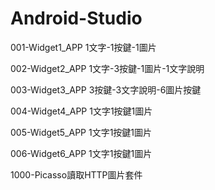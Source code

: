 # Android-Studio
001-Widget1_APP	   1文字-1按鍵-1圖片

002-Widget2_APP	   1文字-3按鍵-1圖片-1文字說明

003-Widget3_APP	   3按鍵-3文字說明-6圖片按鍵

004-Widget4_APP	   1文字1按鍵1圖片

005-Widget5_APP	   1文字1按鍵1圖片

006-Widget6_APP	   1文字1按鍵1圖片

1000-Picasso讀取HTTP圖片套件
